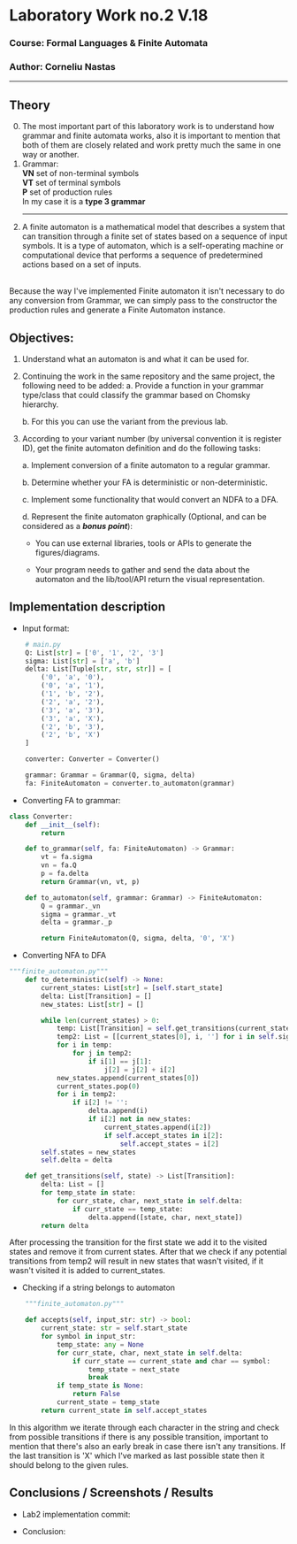 # Laboratory Work no.2 V.18

### Course: Formal Languages & Finite Automata

### Author: Corneliu Nastas

----

## Theory

0. The most important part of this laboratory work is to understand how grammar and finite automata works, also it is
   important to mention that both of them are closely related and work pretty much the same in one way or another.
1. Grammar: <br/>
   <b>VN</b> set of non-terminal symbols<br/>
   <b>VT</b> set of terminal symbols<br/>
   <b>P</b> set of production rules<br/>
   In my case it is a <b>type 3 grammar</b>
   <br/>
    <hr/>
2. A finite automaton is a mathematical model that describes a system that can transition through a finite set of states
   based on a sequence of input symbols. It is a type of automaton, which is a self-operating machine or computational
   device that performs a sequence of predetermined actions based on a set of inputs.

<br/>
Because the way I've implemented Finite automaton it isn't necessary to do any conversion from Grammar, we can simply pass to the constructor the production rules and generate a Finite Automaton instance.

## Objectives:
1. Understand what an automaton is and what it can be used for.

2. Continuing the work in the same repository and the same project, the following need to be added:
    a. Provide a function in your grammar type/class that could classify the grammar based on Chomsky hierarchy.

    b. For this you can use the variant from the previous lab.

3. According to your variant number (by universal convention it is register ID), get the finite automaton definition and do the following tasks:

    a. Implement conversion of a finite automaton to a regular grammar.

    b. Determine whether your FA is deterministic or non-deterministic.

    c. Implement some functionality that would convert an NDFA to a DFA.
    
    d. Represent the finite automaton graphically (Optional, and can be considered as a __*bonus point*__):
      
    - You can use external libraries, tools or APIs to generate the figures/diagrams.
        
    - Your program needs to gather and send the data about the automaton and the lib/tool/API return the visual representation.
   

## Implementation description

* Input format:

```python
    # main.py
    Q: List[str] = ['0', '1', '2', '3']
    sigma: List[str] = ['a', 'b']
    delta: List[Tuple[str, str, str]] = [
        ('0', 'a', '0'),
        ('0', 'a', '1'),
        ('1', 'b', '2'),
        ('2', 'a', '2'),
        ('3', 'a', '3'),
        ('3', 'a', 'X'),
        ('2', 'b', '3'),
        ('2', 'b', 'X')
    ]

    converter: Converter = Converter()

    grammar: Grammar = Grammar(Q, sigma, delta)
    fa: FiniteAutomaton = converter.to_automaton(grammar)
```

* Converting FA to grammar:
```python
class Converter:
    def __init__(self):
        return

    def to_grammar(self, fa: FiniteAutomaton) -> Grammar:
        vt = fa.sigma
        vn = fa.Q
        p = fa.delta
        return Grammar(vn, vt, p)

    def to_automaton(self, grammar: Grammar) -> FiniteAutomaton:
        Q = grammar._vn
        sigma = grammar._vt
        delta = grammar._p

        return FiniteAutomaton(Q, sigma, delta, '0', 'X')
```

* Converting NFA to DFA

```python
"""finite_automaton.py"""
    def to_deterministic(self) -> None:
        current_states: List[str] = [self.start_state]
        delta: List[Transition] = []
        new_states: List[str] = []

        while len(current_states) > 0:
            temp: List[Transition] = self.get_transitions(current_states[0])
            temp2: List = [[current_states[0], i, ''] for i in self.sigma]
            for i in temp:
                for j in temp2:
                    if i[1] == j[1]:
                        j[2] = j[2] + i[2]
            new_states.append(current_states[0])
            current_states.pop(0)
            for i in temp2:
                if i[2] != '':
                    delta.append(i)
                    if i[2] not in new_states:
                        current_states.append(i[2])
                        if self.accept_states in i[2]:
                            self.accept_states = i[2]
        self.states = new_states
        self.delta = delta

    def get_transitions(self, state) -> List[Transition]:
        delta: List = []
        for temp_state in state:
            for curr_state, char, next_state in self.delta:
                if curr_state == temp_state:
                    delta.append([state, char, next_state])
        return delta

```

After processing the transition for the first state we add it to the visited states and remove it from current states.
After that we check if any potential transitions from temp2 will result in new states that wasn't visited, if it wasn't visited
it is added to current_states.

* Checking if a string belongs to automaton

```python
    """finite_automaton.py"""

    def accepts(self, input_str: str) -> bool:
        current_state: str = self.start_state
        for symbol in input_str:
            temp_state: any = None
            for curr_state, char, next_state in self.delta:
                if curr_state == current_state and char == symbol:
                    temp_state = next_state
                    break
            if temp_state is None:
                return False
            current_state = temp_state
        return current_state in self.accept_states
```

In this algorithm we iterate through each character in the string and check from possible transitions if there is any
possible transition, important to mention that there's also an early break in case there isn't any transitions. If the
last transition is 'X' which I've marked as last possible state then it should belong to the given rules.

## Conclusions / Screenshots / Results


* Lab2 implementation commit: 

* Conclusion:

   
